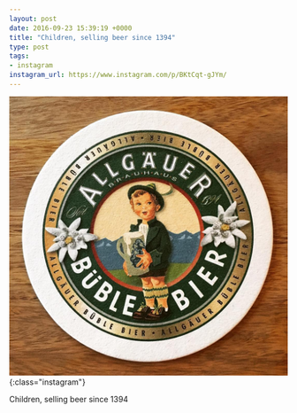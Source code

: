 ```yaml
---
layout: post
date: 2016-09-23 15:39:19 +0000
title: "Children, selling beer since 1394"
type: post
tags:
- instagram
instagram_url: https://www.instagram.com/p/BKtCqt-gJYm/
---
```


![Instagram - BKtCqt-gJYm](/assets/BKtCqt-gJYm.jpg){:class="instagram"}

Children, selling beer since 1394

